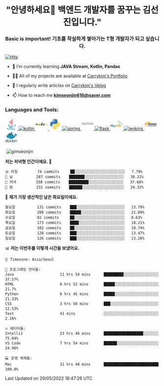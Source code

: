 <h1 align="center">"안녕하세요👋 백엔드 개발자를 꿈꾸는 김선진입니다."</h1>
<h3 align="center">Basic is important! 기초를 착실하게 쌓아가는 T형 개발자가 되고 싶습니다.</h3>

[![Hits](https://hits.seeyoufarm.com/api/count/incr/badge.svg?url=https%3A%2F%2Fgithub.com%2Fgimseonjin&count_bg=%2318BFE5&title_bg=%23555555&icon=ko-fi.svg&icon_color=%23E7E7E7&title=hits&edge_flat=false)](https://hits.seeyoufarm.com)

- 🌱 I’m currently learning **JAVA Stream, Kotlin, Pandas**

- 👨‍💻 All of my projects are available at [Carrykim's Portfolio](https://elderly-gruyere-ed2.notion.site/0-a2fe0ade7c354a749153cd7544fbd685)

- 📝 I regularly write articles on [Carrykim's Velog](https://velog.io/@carrykim)

- 📫 How to reach me **kimseonjin616@naver.com**

<p align="left">
</p>

<h3 align="left">Languages and Tools:</h3>
<p align="left"> <a href="https://www.java.com" target="_blank" rel="noreferrer"> <img src="https://raw.githubusercontent.com/devicons/devicon/master/icons/java/java-original.svg" alt="java" width="40" height="40"/> </a> <a href="https://kotlinlang.org" target="_blank" rel="noreferrer"> <img src="https://www.vectorlogo.zone/logos/kotlinlang/kotlinlang-icon.svg" alt="kotlin" width="40" height="40"/> </a> <a href="https://nodejs.org" target="_blank" rel="noreferrer"> <img src="https://raw.githubusercontent.com/devicons/devicon/master/icons/nodejs/nodejs-original-wordmark.svg" alt="nodejs" width="40" height="40"/> </a> <a href="https://www.python.org" target="_blank" rel="noreferrer"> <img src="https://raw.githubusercontent.com/devicons/devicon/master/icons/python/python-original.svg" alt="python" width="40" height="40"/> </a> <a href="https://spring.io/" target="_blank" rel="noreferrer"> <img src="https://www.vectorlogo.zone/logos/springio/springio-icon.svg" alt="spring" width="40" height="40"/> </a><a href="https://expressjs.com" target="_blank" rel="noreferrer"> <img src="https://raw.githubusercontent.com/devicons/devicon/master/icons/express/express-original-wordmark.svg" alt="express" width="40" height="40"/> </a> <a href="https://flask.palletsprojects.com/" target="_blank" rel="noreferrer"> <img src="https://www.vectorlogo.zone/logos/pocoo_flask/pocoo_flask-icon.svg" alt="flask" width="40" height="40"/> </a>  <a href="https://www.mysql.com/" target="_blank" rel="noreferrer"> <img src="https://raw.githubusercontent.com/devicons/devicon/master/icons/mysql/mysql-original-wordmark.svg" alt="mysql" width="40" height="40"/> </a> <a href="https://www.jenkins.io" target="_blank" rel="noreferrer"> <img src="https://www.vectorlogo.zone/logos/jenkins/jenkins-icon.svg" alt="jenkins" width="40" height="40"/> </a>  <a href="https://aws.amazon.com" target="_blank" rel="noreferrer"> <img src="https://raw.githubusercontent.com/devicons/devicon/master/icons/amazonwebservices/amazonwebservices-original-wordmark.svg" alt="aws" width="40" height="40"/> </a> <a href="https://www.docker.com/" target="_blank" rel="noreferrer"> <img src="https://raw.githubusercontent.com/devicons/devicon/master/icons/docker/docker-original-wordmark.svg" alt="docker" width="40" height="40"/> </a>   </p>


<p>&nbsp;<img align="center" src="https://github-readme-stats.vercel.app/api?username=gimseonjin&show_icons=true&locale=en" alt="gimseonjin" /></p>



<!--START_SECTION:waka-->
**저는 저녁형 인간이에요. 🦉** 

```text
🌞 아침         74 commits     ██░░░░░░░░░░░░░░░░░░░░░░░   7.79% 
🌆 낮　         287 commits    ███████░░░░░░░░░░░░░░░░░░   30.21% 
🌃 저녁         358 commits    █████████░░░░░░░░░░░░░░░░   37.68% 
🌙 밤　         231 commits    ██████░░░░░░░░░░░░░░░░░░░   24.32%

```
📅 **제가 가장 생산적인 날은 화요일이에요.** 

```text
월요일          131 commits    ███░░░░░░░░░░░░░░░░░░░░░░   13.79% 
화요일          208 commits    █████░░░░░░░░░░░░░░░░░░░░   21.89% 
수요일          82 commits     ██░░░░░░░░░░░░░░░░░░░░░░░   8.63% 
목요일          173 commits    ████░░░░░░░░░░░░░░░░░░░░░   18.21% 
금요일          102 commits    ██░░░░░░░░░░░░░░░░░░░░░░░   10.74% 
토요일          128 commits    ███░░░░░░░░░░░░░░░░░░░░░░   13.47% 
일요일          126 commits    ███░░░░░░░░░░░░░░░░░░░░░░   13.26%

```


📊 **저는 이번주를 이렇게 시간을 보냈어요.** 

```text
⌚︎ Timezone: Asia/Seoul

💬 프로그래밍 언어들: 
Java                     11 hrs 54 mins      █████████░░░░░░░░░░░░░░░░   37.57% 
HTML                     6 hrs 52 mins       █████░░░░░░░░░░░░░░░░░░░░   21.7% 
Python                   6 hrs 45 mins       █████░░░░░░░░░░░░░░░░░░░░   21.33% 
CSS                      3 hrs 58 mins       ███░░░░░░░░░░░░░░░░░░░░░░   12.53% 
Text                     41 mins             ░░░░░░░░░░░░░░░░░░░░░░░░░   2.16%

🔥 에디터들: 
IntelliJ                 23 hrs 46 mins      ██████████████████░░░░░░░   75.04% 
VS Code                  7 hrs 54 mins       ██████░░░░░░░░░░░░░░░░░░░   24.96%

💻 운영 체제들: 
Mac                      31 hrs 40 mins      █████████████████████████   100.0%

```


 Last Updated on 29/05/2022 18:47:26 UTC
<!--END_SECTION:waka-->
